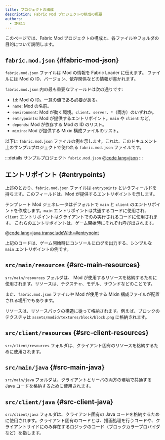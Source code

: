 ```yaml
---
title: プロジェクトの構成
description: Fabric Mod プロジェクトの構成の概要
authors:
  - IMB11
---
```


このページでは、Fabric Mod プロジェクトの構成と、各ファイルやフォルダの目的について説明します。

## `fabric.mod.json` {#fabric-mod-json}

`fabric.mod.json` ファイルは Mod の情報を Fabric Loader に伝えます。 ファイルには Mod の ID、バージョン、依存関係などの情報が書かれます。

`fabric.mod.json` 内の最も重要なフィールドは次の通りです:

- `id`: Mod の ID。一意の値である必要がある。
- `name`: Mod の名前。
- `environment`: Mod が動く環境。`client`、`server`、`*`（両方）のいずれか。
- `entrypoints`: Mod が提供するエントリポイント。`main` や `client` など。
- `depends`: Mod が依存する Mod の ID のリスト。
- `mixins`: Mod が提供する Mixin 構成ファイルのリスト。

以下に `fabric.mod.json` ファイルの例を示します。これは、このドキュメント上のサンプルプロジェクトで使われる `fabric.mod.json` ファイルです。

:::details サンプルプロジェクト `fabric.mod.json`
@[code lang=json](@/reference/1.21/src/main/resources/fabric.mod.json)
:::

## エントリポイント {#entrypoints}

上述のとおり、`fabric.mod.json` ファイルは `entrypoints` というフィールドを持ちます。このフィールドは、Mod が提供するエントリポイントを示します。

テンプレート Mod ジェネレータはデフォルトで `main` と `client` のエントリポイントを作成します。`main` エントリポイントは共通するコードに使用され、`client` エントリポイントはクライアントでのみ実行されるコードに使用されます。 これらのエントリポイントは、ゲーム開始時にそれぞれ呼び出されます。

@[code lang=java transcludeWith=#entrypoint](@/reference/1.21/src/main/java/com/example/docs/FabricDocsReference.java)

上記のコードは、ゲーム開始時にコンソールにログを出力する、シンプルな `main` エントリポイントの例です。

## `src/main/resources` {#src-main-resources}

`src/main/resources` フォルダは、 Mod が使用するリソースを格納するために使用されます。リソースは、テクスチャ、モデル、サウンドなどのことです。

また、`fabric.mod.json` ファイルや Mod が使用する Mixin 構成ファイルが配置される場所でもあります。

リソースは、リソースパックの構造に従って格納されます。例えば、ブロックのテクスチャは `assets/modid/textures/block/block.png` に格納されます。

## `src/client/resources` {#src-client-resources}

`src/client/resources` フォルダは、クライアント固有のリソースを格納するために使用されます。

## `src/main/java` {#src-main-java}

`src/main/java` フォルダは、クライアントとサーバの両方の環境で共通する Java コードを格納するために使用されます。

## `src/client/java` {#src-client-java}

`src/client/java` フォルダは、クライアント固有の Java コードを格納するために使用されます。クライアント固有のコードとは、描画処理を行うコードや、クライアントサイドにのみ存在するロジックのコード（ブロックカラープロバイダなど）を指します。
